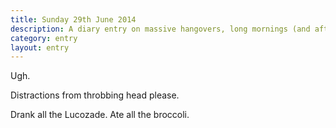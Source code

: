 ```yaml
---
title: Sunday 29th June 2014
description: A diary entry on massive hangovers, long mornings (and afternoons) in bed, and attempted cures
category: entry
layout: entry
---
```


Ugh.

Distractions from throbbing head please.

Drank all the Lucozade. Ate all the broccoli.
